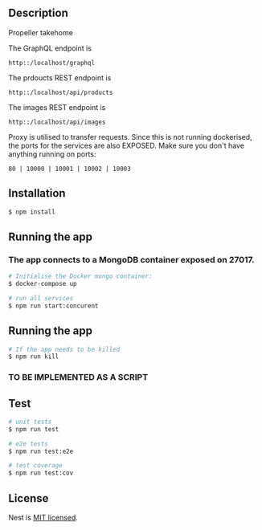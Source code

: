 ## Description

Propeller takehome 

The GraphQL endpoint is 
```
http::/localhost/graphql
```

The prdoucts REST endpoint is 
```
http::/localhost/api/products
```

The images REST endpoint is 
```
http::/localhost/api/images
```

Proxy is utilised to transfer requests. Since this is not running dockerised, the ports for the services are also EXPOSED. Make sure you don't have anything running on ports:
```
80 | 10000 | 10001 | 10002 | 10003
```

## Installation

```bash
$ npm install
```

## Running the app

### The app connects to a MongoDB container exposed on 27017.

```bash
# Initialise the Docker mongo container:
$ docker-compose up

# run all services
$ npm run start:concurent
```

## Running the app

```bash
# If the app needs to be killed
$ npm run kill

```


### TO BE IMPLEMENTED AS A SCRIPT
## Test

```bash
# unit tests
$ npm run test

# e2e tests
$ npm run test:e2e

# test coverage
$ npm run test:cov
```


## License

Nest is [MIT licensed](LICENSE).
